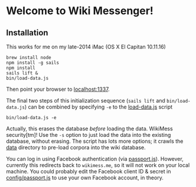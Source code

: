 # Welcome to Wiki Messenger!

## Installation

This works for me on my late-2014 iMac (OS X El Capitan 10.11.16)

    brew install node
    npm install -g sails
    npm install
    sails lift &
    bin/load-data.js

Then point your browser to [localhost:1337](http://localhost:1337/).

The final two steps of this initialization sequence (`sails lift` and `bin/load-data.js`) can be combined by specifying `-e` to the [load-data.js](bin/load-data.js) script

    bin/load-data.js -e

Actually, this erases the database _before_ loading the data. WikiMess security[tm]!
Use the `-s` option to just load the data into the existing database, without erasing.
The script has lots more options; it crawls the [data](data) directory to pre-load corpora into the wiki database.

You can log in using Facebook authentication (via [passport.js](http://passportjs.org/)).
However, currently this redirects back to `wikimess.me`, so it will not work on your local machine.
You could probably edit the Facebook client ID & secret in [config/passport.js](config/passport.js) to use your own Facebook account, in theory.
